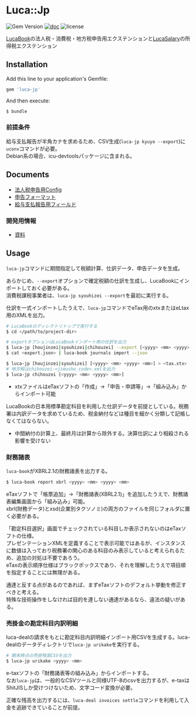 # Luca::Jp

![Gem Version](https://badge.fury.io/rb/luca-jp.svg)
[![doc](https://img.shields.io/badge/doc-rubydoc-green.svg)](https://www.rubydoc.info/gems/luca-jp/index)
![license](https://img.shields.io/github/license/chumaltd/luca-jp)

[LucaBook](https://github.com/chumaltd/luca/blob/master/lucabook/)の法人税・消費税・地方税申告用エクステンションと[LucaSalary](https://github.com/chumaltd/luca/blob/master/lucasalary/)の所得税エクステンション

## Installation

Add this line to your application's Gemfile:

```ruby
gem 'luca-jp'
```

And then execute:

```bash
$ bundle
```

### 前提条件

給与支払報告が半角カナを求めるため、CSV生成(`luca-jp kyuyo --export`)に`uconv`コマンドが必要。  
Debian系の場合、icu-devtoolsパッケージに含まれる。


Documents
---------

* [法人税申告用Config](./documents/config.md)
* [申告フォーマット](./documents/report-format.md)
* [給与支払報告用フィールド](./documents/salary-report.md)

### 開発用情報

* [資料](documents/resources.md)


Usage
---------

`luca-jp`コマンドに期間指定して税額計算、仕訳データ、申告データを生成。

あらかじめ、`--export`オプションで確定税額の仕訳を生成し、LucaBookにインポートしておく必要がある。  
消費税課税事業者は、`luca-jp syouhizei --export`を最初に実行する。

仕訳を一式インポートしたうえで、`luca-jp`コマンドでeTax用のxtxまたはeLtax用のXMLを出力。

```bash
# LucaBookのディレクトリトップで実行する
$ cd </path/to/project-dir>

# exportオプションはLucaBookインポート用の仕訳を出力
$ luca-jp [houjinzei|syouhizei|chihouzei] --export [<yyyy> <mm> <yyyy> <mm>] > <export.json>
$ cat <export.json> | luca-book journals import --json

$ luca-jp [houjinzei|syouhizei] [<yyyy> <mm> <yyyy> <mm>] > <tax.xtx>
# 地方税はchihouzei-<jimusho_code>.xmlを出力
$ luca-jp chihouzei [<yyyy> <mm> <yyyy> <mm>]
```

* xtxファイルはeTaxソフトの「作成」->「申告・申請等」->「組み込み」からインポート可能


LucaBookの日本用標準勘定科目を利用した仕訳データを前提としている。税務署は内訳データを求めているため、税金納付などは種目を細かく分類して記帳しなくてはならない。

* 中間納付の計算上、最終月は計算から除外する。決算仕訳により相殺される影響を受けない


### 財務諸表

`luca-book`がXBRL2.1の財務諸表を出力する。

```bash
$ luca-book report xbrl <yyyy> <mm> <yyyy> <mm>
```

eTaxソフトで「帳票追加」->「財務諸表(XBRL2.1)」を追加したうえで、財務諸表編集画面から「組み込み」可能。  
xbrl(財務データ)とxsd(企業別タクソノミ)の両方のファイルを同じフォルダに置く必要がある。

「勘定科目選択」画面でチェックされている科目しか表示されないのはeTaxソフトの仕様。  
プレゼンテーションXMLを定義することで表示可能ではあるが、インスタンスに数値は入っており税務署の関心のある科目のみ表示していると考えられるため、追加の対処は不要であろう。  
eTaxの表示順序仕様はブラックボックスであり、それを理解したうえで項目順を指定することには無理がある。

通達と反する点があるのであれば、まずeTaxソフトのデフォルト挙動を修正すべきと考える。  
特殊な技術操作をしなければ目的を達しない通達があるなら、違法の疑いがある。

### 売掛金の勘定科目内訳明細

luca-dealの請求をもとに勘定科目内訳明細インポート用CSVを生成する。luca-dealのデータディレクトリで`luca-jp urikake`を実行する。

```bash
# 期末時点の売掛残高CSVを出力
$ luca-jp urikake <yyyy> <mm>
```

e-taxソフトの「財務諸表等の組み込み」からインポートする。  
なお`luca-jp`は、一般的なCSVツールと同様UTF-8のcsvを出力するが、e-taxはShitJISしか受けつけないため、文字コード変換が必要。

正確な残高を出力するには、`luca-deal invoices settle`コマンドを利用して入金を追跡できていることが前提。
